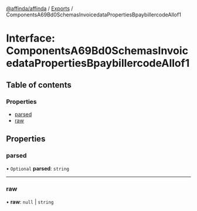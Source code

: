 [@affinda/affinda](../README.md) / [Exports](../modules.md) / ComponentsA69Bd0SchemasInvoicedataPropertiesBpaybillercodeAllof1

# Interface: ComponentsA69Bd0SchemasInvoicedataPropertiesBpaybillercodeAllof1

## Table of contents

### Properties

- [parsed](ComponentsA69Bd0SchemasInvoicedataPropertiesBpaybillercodeAllof1.md#parsed)
- [raw](ComponentsA69Bd0SchemasInvoicedataPropertiesBpaybillercodeAllof1.md#raw)

## Properties

### parsed

• `Optional` **parsed**: `string`

___

### raw

• **raw**: ``null`` \| `string`
